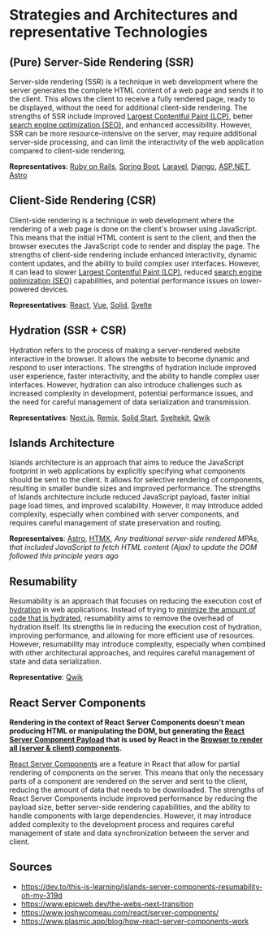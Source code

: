 # Strategies and Architectures and representative Technologies

## (Pure) Server-Side Rendering (SSR)

Server-side rendering (SSR) is a technique in web development where the server generates the complete HTML content of a web page and sends it to the client. This allows the client to receive a fully rendered page, ready to be displayed, without the need for additional client-side rendering. The strengths of SSR include improved [Largest Contentful Paint (LCP)](./goals.md#largest-contentful-paint-lcp), better [search engine optimization (SEO)](https://en.wikipedia.org/wiki/Search_engine_optimization), and enhanced accessibility. However, SSR can be more resource-intensive on the server, may require additional server-side processing, and can limit the interactivity of the web application compared to client-side rendering.

**Representatives**: [Ruby on Rails](https://rubyonrails.org/), [Spring Boot](https://spring.io/projects/spring-boot), [Laravel](https://laravel.com/), [Django](https://www.djangoproject.com/), [ASP.NET](https://www.asp.net/), [Astro](https://astro.build/)

## Client-Side Rendering (CSR)

Client-side rendering is a technique in web development where the rendering of a web page is done on the client's browser using JavaScript. This means that the initial HTML content is sent to the client, and then the browser executes the JavaScript code to render and display the page. The strengths of client-side rendering include enhanced interactivity, dynamic content updates, and the ability to build complex user interfaces. However, it can lead to slower [Largest Contentful Paint (LCP)](./goals.md#largest-contentful-paint-lcp), reduced [search engine optimization (SEO)](https://en.wikipedia.org/wiki/Search_engine_optimization) capabilities, and potential performance issues on lower-powered devices.

**Representatives**: [React](https://react.dev/), [Vue](https://vuejs.org/), [Solid](https://www.solidjs.com/), [Svelte](https://svelte.dev/)

## Hydration (SSR + CSR)

Hydration refers to the process of making a server-rendered website interactive in the browser. It allows the website to become dynamic and respond to user interactions. The strengths of hydration include improved user experience, faster interactivity, and the ability to handle complex user interfaces. However, hydration can also introduce challenges such as increased complexity in development, potential performance issues, and the need for careful management of data serialization and transmission.

**Representatives**: [Next.js](https://nextjs.org/), [Remix](https://remix.run/), [Solid Start](https://start.solidjs.com/), [Sveltekit](https://kit.svelte.dev/), [Qwik](https://qwik.builder.io/)

## Islands Architecture

Islands architecture is an approach that aims to reduce the JavaScript footprint in web applications by explicitly specifying what components should be sent to the client. It allows for selective rendering of components, resulting in smaller bundle sizes and improved performance. The strengths of Islands architecture include reduced JavaScript payload, faster initial page load times, and improved scalability. However, it may introduce added complexity, especially when combined with server components, and requires careful management of state preservation and routing.

**Representaives**: [Astro](https://astro.build/), [HTMX](https://htmx.org/), *Any traditional server-side rendered MPAs, that included JavaScript to fetch HTML content (Ajax) to update the DOM followed this principle years ago*

## Resumability

Resumability is an approach that focuses on reducing the execution cost of [hydration](#hydration-ssr--csr) in web applications. Instead of trying to [minimize the amount of code that is hydrated](#islands-architecture), resumability aims to remove the overhead of hydration itself. Its strengths lie in reducing the execution cost of hydration, improving performance, and allowing for more efficient use of resources. However, resumability may introduce complexity, especially when combined with other architectural approaches, and requires careful management of state and data serialization.

**Representative**: [Qwik](https://qwik.builder.io/)

## React Server Components

**Rendering in the context of React Server Components doesn't mean producing HTML or manipulating the DOM, but generating the [React Server Component Payload](https://www.plasmic.app/blog/how-react-server-components-work#2-server-serializes-root-component-element-to-json) that is used by React in the [Browser to render all (server & client) components](https://www.plasmic.app/blog/how-react-server-components-work#3-browser-reconstructs-the-react-tree).**

[React Server Components](https://www.joshwcomeau.com/react/server-components/) are a feature in React that allow for partial rendering of components on the server. This means that only the necessary parts of a component are rendered on the server and sent to the client, reducing the amount of data that needs to be downloaded. The strengths of React Server Components include improved performance by reducing the payload size, better server-side rendering capabilities, and the ability to handle components with large dependencies. However, it may introduce added complexity to the development process and requires careful management of state and data synchronization between the server and client.

## Sources

- https://dev.to/this-is-learning/islands-server-components-resumability-oh-my-319d
- https://www.epicweb.dev/the-webs-next-transition
- https://www.joshwcomeau.com/react/server-components/
- https://www.plasmic.app/blog/how-react-server-components-work